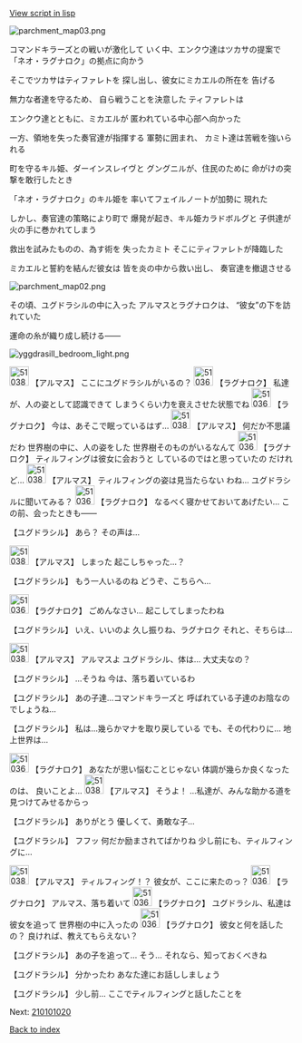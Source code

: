 [View script in lisp](../scripts/210101010.txt)

![parchment_map03.png](../images/backgrounds/parchment_map03.png)

コマンドキラーズとの戦いが激化して
いく中、エンクウ達はツカサの提案で
「ネオ・ラグナロク」の拠点に向かう

そこでツカサはティファレトを
探し出し、彼女にミカエルの所在を
告げる

無力な者達を守るため、
自ら戦うことを決意した
ティファレトは

エンクウ達とともに、ミカエルが
匿われている中心部へ向かった

一方、領地を失った奏官達が指揮する
軍勢に囲まれ、
カミト達は苦戦を強いられる

町を守るキル姫、ダーインスレイヴと
グングニルが、住民のために
命がけの突撃を敢行したとき

「ネオ・ラグナロク」のキル姫を
率いてフェイルノートが加勢に
現れた

しかし、奏官達の策略により町で
爆発が起き、キル姫カラドボルグと
子供達が火の手に巻かれてしまう

救出を試みたものの、為す術を
失ったカミト
そこにティファレトが降臨した

ミカエルと誓約を結んだ彼女は
皆を炎の中から救い出し、
奏官達を撤退させる

![parchment_map02.png](../images/backgrounds/parchment_map02.png)

その頃、ユグドラシルの中に入った
アルマスとラグナロクは、
“彼女”の下を訪れていた

運命の糸が織り成し続ける――

![yggdrasill_bedroom_light.png](../images/backgrounds/yggdrasill_bedroom_light.png)

<img src="../images/units/5103831.png" alt="5103831.png" height="34"/>
【アルマス】
ここにユグドラシルがいるの？

<img src="../images/units/5103621.png" alt="5103621.png" height="34"/>
【ラグナロク】
私達が、人の姿として認識できて
しまうくらい力を衰えさせた状態でね

<img src="../images/units/5103621.png" alt="5103621.png" height="34"/>
【ラグナロク】
今は、あそこで眠っているはず…

<img src="../images/units/5103831.png" alt="5103831.png" height="34"/>
【アルマス】
何だか不思議だわ
世界樹の中に、人の姿をした
世界樹そのものがいるなんて

<img src="../images/units/5103621.png" alt="5103621.png" height="34"/>
【ラグナロク】
ティルフィングは彼女に会おうと
しているのではと思っていたの
だけれど…

<img src="../images/units/5103831.png" alt="5103831.png" height="34"/>
【アルマス】
ティルフィングの姿は見当たらない
わね…
ユグドラシルに聞いてみる？

<img src="../images/units/5103621.png" alt="5103621.png" height="34"/>
【ラグナロク】
なるべく寝かせておいてあげたい…
この前、会ったときも――

【ユグドラシル】
あら？
その声は…

<img src="../images/units/5103831.png" alt="5103831.png" height="34"/>
【アルマス】
しまった
起こしちゃった…？

【ユグドラシル】
もう一人いるのね
どうぞ、こちらへ…

<img src="../images/units/5103621.png" alt="5103621.png" height="34"/>
【ラグナロク】
ごめんなさい…
起こしてしまったわね

【ユグドラシル】
いえ、いいのよ
久し振りね、ラグナロク
それと、そちらは…

<img src="../images/units/5103831.png" alt="5103831.png" height="34"/>
【アルマス】
アルマスよ
ユグドラシル、体は…
大丈夫なの？

【ユグドラシル】
…そうね
今は、落ち着いているわ

【ユグドラシル】
あの子達…コマンドキラーズと
呼ばれている子達のお陰なの
でしょうね…

【ユグドラシル】
私は…幾らかマナを取り戻している
でも、その代わりに…
地上世界は…

<img src="../images/units/5103621.png" alt="5103621.png" height="34"/>
【ラグナロク】
あなたが思い悩むことじゃない
体調が幾らか良くなったのは、
良いことよ…

<img src="../images/units/5103831.png" alt="5103831.png" height="34"/>
【アルマス】
そうよ！
…私達が、みんな助かる道を
見つけてみせるからっ

【ユグドラシル】
ありがとう
優しくて、勇敢な子…

【ユグドラシル】
フフッ
何だか励まされてばかりね
少し前にも、ティルフィングに…

<img src="../images/units/5103831.png" alt="5103831.png" height="34"/>
【アルマス】
ティルフィング！？
彼女が、ここに来たのっ？

<img src="../images/units/5103621.png" alt="5103621.png" height="34"/>
【ラグナロク】
アルマス、落ち着いて

<img src="../images/units/5103621.png" alt="5103621.png" height="34"/>
【ラグナロク】
ユグドラシル、私達は彼女を追って
世界樹の中に入ったの

<img src="../images/units/5103621.png" alt="5103621.png" height="34"/>
【ラグナロク】
彼女と何を話したの？
良ければ、教えてもらえない？

【ユグドラシル】
あの子を追って…
そう…
それなら、知っておくべきね

【ユグドラシル】
分かったわ
あなた達にお話ししましょう

【ユグドラシル】
少し前…
ここでティルフィングと話したことを

Next: [210101020](210101020.md)

[Back to index](index.md)
